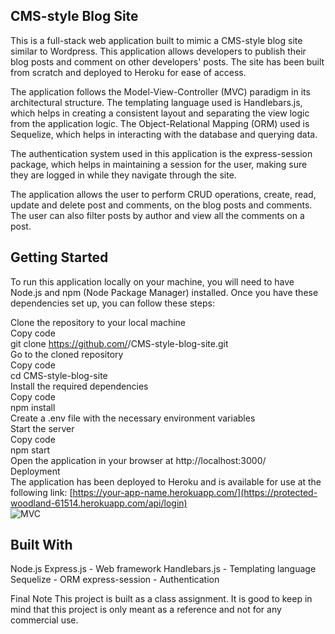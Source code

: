 ## CMS-style Blog Site
This is a full-stack web application built to mimic a CMS-style blog site similar to Wordpress. This application allows developers to publish their blog posts and comment on other developers' posts. The site has been built from scratch and deployed to Heroku for ease of access.

The application follows the Model-View-Controller (MVC) paradigm in its architectural structure. The templating language used is Handlebars.js, which helps in creating a consistent layout and separating the view logic from the application logic. The Object-Relational Mapping (ORM) used is Sequelize, which helps in interacting with the database and querying data.

The authentication system used in this application is the express-session package, which helps in maintaining a session for the user, making sure they are logged in while they navigate through the site.

The application allows the user to perform CRUD operations, create, read, update and delete post and comments, on the blog posts and comments. The user can also filter posts by author and view all the comments on a post.

## Getting Started
To run this application locally on your machine, you will need to have Node.js and npm (Node Package Manager) installed. Once you have these dependencies set up, you can follow these steps:

Clone the repository to your local machine<br> 
Copy code<br> 
git clone https://github.com/<your-username>/CMS-style-blog-site.git<br> 
Go to the cloned repository<br> 
Copy code<br> 
cd CMS-style-blog-site<br> 
Install the required dependencies<br> 
Copy code<br> 
npm install<br> 
Create a .env file with the necessary environment variables<br> 
Start the server<br> 
Copy code<br> 
npm start<br> 
Open the application in your browser at http://localhost:3000/<br> 
Deployment<br> 
The application has been deployed to Heroku and is available for use at the following link: [https://your-app-name.herokuapp.com/](https://protected-woodland-61514.herokuapp.com/api/login)<br> 
  ![MVC](https://user-images.githubusercontent.com/111453328/211812463-7390a63c-2da1-4342-824e-9fe42332209d.jpg)

## Built With

Node.js
Express.js - Web framework
Handlebars.js - Templating language
Sequelize - ORM
express-session - Authentication

Final Note
This project is built as a class assignment. It is good to keep in mind that this project is only meant as a reference and not for any commercial use.
